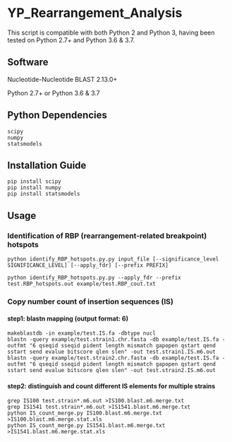 # YP_Rearrangement_Analysis
This script is compatible with both Python 2 and Python 3, having been tested on Python 2.7+ and Python 3.6 & 3.7. 


## Software

Nucleotide-Nucleotide BLAST 2.13.0+

Python 2.7+ or Python 3.6 & 3.7

## Python Dependencies
```
scipy  
numpy  
statsmodels  
```

## Installation Guide
```
pip install scipy  
pip install numpy  
pip install statsmodels  
```

## Usage
### Identification of RBP (rearrangement-related breakpoint) hotspots
```
python identify_RBP_hotspots.py.py input_file [--significance_level SIGNIFICANCE_LEVEL] [--apply_fdr] [--prefix PREFIX]
```

```
python identify_RBP_hotspots.py.py --apply_fdr --prefix test.RBP_hotspots.out example/test.RBP_cout.txt
```

### Copy number count of insertion sequences (IS)


#### step1: blastn mapping (output format: 6)
```
makeblastdb -in example/test.IS.fa -dbtype nucl  
blastn -query example/test.strain1.chr.fasta -db example/test.IS.fa -outfmt "6 qseqid sseqid pident length mismatch gapopen qstart qend sstart send evalue bitscore qlen slen" -out test.strain1.IS.m6.out  
blastn -query example/test.strain2.chr.fasta -db example/test.IS.fa -outfmt "6 qseqid sseqid pident length mismatch gapopen qstart qend sstart send evalue bitscore qlen slen" -out test.strain2.IS.m6.out 
```

#### step2: distinguish and count different IS elements for multiple strains
```
grep IS100 test.strain*.m6.out >IS100.blast.m6.merge.txt  
grep IS1541 test.strain*.m6.out >IS1541.blast.m6.merge.txt  
python IS_count_merge.py IS100.blast.m6.merge.txt >IS100.blast.m6.merge.stat.xls  
python IS_count_merge.py IS1541.blast.m6.merge.txt >IS1541.blast.m6.merge.stat.xls  
```

